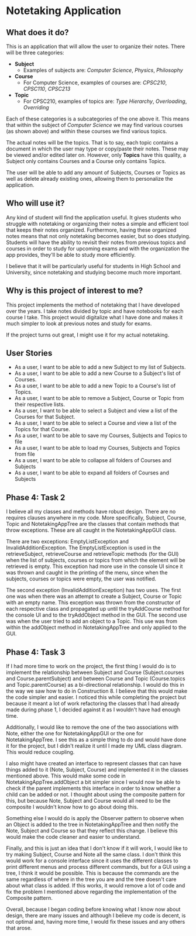 # Notetaking Application

## What does it do?

This is an application that will allow the user to organize their notes. There will be three categories:
- **Subject** 
    - Examples of subjects are: *Computer Science*, *Physics*, *Philosophy*
- **Course** 
    - For Computer Science, examples of courses are: *CPSC210*, *CPSC110*, *CPSC213*
- **Topic** 
    - For CPSC210, examples of topics are: *Type Hierarchy*, *Overloading*, *Overriding*
    
Each of these categories is a subcategories of the one above it. This means that within the subject of 
*Computer Science* we may find various courses (as shown above) and within these courses we find various topics.

The actual notes will be the topics. That is to say, each topic contains a document in which the user may type or
copy/paste their notes. These may be viewed and/or edited later on. However, only **Topics** have this quality, a 
Subject only contains Courses and a Course only contains Topics.

The user will be able to add any amount of Subjects, Courses or Topics as well as delete already existing ones, allowing
them to personalize the application.


## Who will use it?

Any kind of student will find the application useful. It gives students who struggle with notetaking or organizing their
notes a simple and efficient tool that keeps their notes organized. Furthermore, having these organized notes means that
not only notetaking becomes easier, but so does studying. Students will have the ability to revisit their notes from
previous topics and courses in order to study for upcoming exams and with the organization the app provides, they'll be
able to study more efficiently.

I believe that it will be particularly useful for students in High School and University, since notetaking and studying
become much more important.

## Why is this project of interest to me?

This project implements the method of notetaking that I have developed over the years. I take notes divided by topic and
have notebooks for each course I take. This project would digitalize what I have done and makes it much simpler to
look at previous notes and study for exams.

If the project turns out great, I might use it for my actual notetaking.

## User Stories
- As a user, I want to be able to add a new Subject to my list of Subjects.
- As a user, I want to be able to add a new Course to a Subject's list of Courses.
- As a user, I want to be able to add a new Topic to a Course's list of Topics.
- As a user, I want to be able to remove a Subject, Course or Topic from their respective lists.
- As a user, I want to be able to select a Subject and view a list of the Courses for that Subject.
- As a user, I want to be able to select a Course and view a list of the Topics for that Course.
- As a user, I want to be able to save my Courses, Subjects and Topics to file
- As a user, I want to be able to load my Courses, Subjects and Topics from file
- As a user, I want to be able to collapse all folders of Courses and Subjects 
- As a user, I want to be able to expand all folders of Courses and Subjects

## Phase 4: Task 2
I believe all my classes and methods have robust design. There are no requires clauses anywhere in my code. More
specifically, Subject, Course, Topic and NotetakingAppTree are the classes that contain methods that throw exceptions.
These are all caught in the NotetakingAppGUI class.

There are two exceptions: EmptyListException and InvalidAdditionException. The EmptyListException is used in the
retrieveSubject, retrieveCourse and retrieveTopic methods (for the GUI) when the list of subjects, courses or topics
from which the element will be retrieved is empty. This exception had more use in the console UI since it was thrown and
caught in the printing of the menu, since when the subjects, courses or topics were empty, the user was notified.

The second exception (InvalidAdditionException) has two uses. The first one was when there was an attempt to create
a Subject, Course or Topic with an empty name. This exception was thrown from the constructor of each respective class
and propagated up until the tryAddCourse method for the console UI and to the tryAddObject method in the GUI. The 
second use was when the user tried to add an object to a Topic. This use was from within the addObject method in 
NotetakingAppTree and only applied to the GUI.

## Phase 4: Task 3
If I had more time to work on the project, the first thing I would do is to implement the relationship between Subject 
and Course (Subject.courses and Course.parentSubject) and between Course and Topic (Course.topics and 
Topic.parentCourse) as a bi-directional relationship. I would do this in the way we saw how to do in Construction 8. I
believe that this would make the code simpler and easier. I noticed this while completing the project but because it 
meant a lot of work refactoring the classes that I had already made during phase 1, I decided against it as I wouldn't
have had enough time.

Additionally, I would like to remove the one of the two associations with Note, either the one for NotetakingAppGUI or 
the one for NotetakingAppTree. I see this as a simple thing to do and would have done it for the project, but I didn't 
realize it until I made my UML class diagram. This would reduce coupling.

I also might have created an interface to represent classes that can have things added to it (Note, Subject, Course) and
implemented it in the classes mentioned above. This would make some code in NotetakingAppTree.addObject a bit simpler 
since I would now be able to check if the parent implements this interface in order to know whether a child can be 
added or not. I thought about using the composite pattern for this, but because Note, Subject and Course would all need
to be the composite I wouldn't know how to go about doing this.

Something else I would do is apply the Observer pattern to observe when an Object is added to the tree in 
NotetakingAppTree and then notify the Note, Subject and Course so that they reflect this change. I believe this would 
make the code cleaner and easier to understand.

Finally, and this is just an idea that I don't know if it will work, I would like to try making Subject, Course and Note
all the same class. I don't think this would work for a console interface since it uses the different classes to print
different menus and process different commands, but for a GUI using a tree, I think it would be possible. 
This is because the commands are the same regardless of where in the tree you are and the tree doesn't care about what
class is added. If this works, it would remove a lot of code and fix the problem I mentioned above regarding the 
implementation of the Composite pattern.

Overall, because I began coding before knowing what I know now about design, there are many issues and although I 
believe my code is decent, is not optimal and, having more time, I would fix these issues and any others that arose.